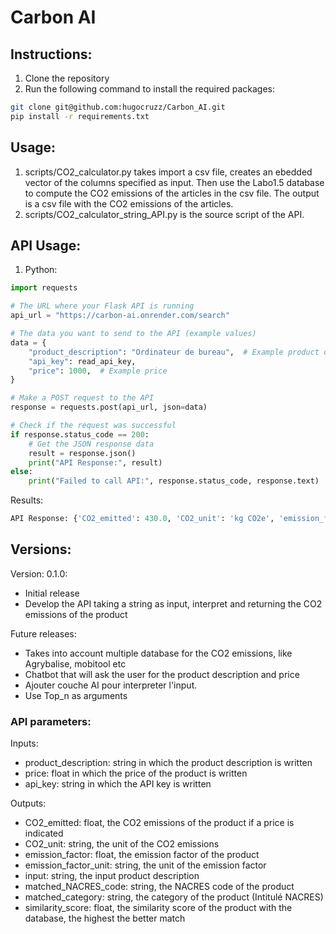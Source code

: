 # Carbon AI

## Instructions:
1. Clone the repository
2. Run the following command to install the required packages:
```bash
git clone git@github.com:hugocruzz/Carbon_AI.git
pip install -r requirements.txt
```

## Usage:
1. scripts/CO2_calculator.py takes import a csv file, creates an ebedded vector of the columns specified as input. Then use the Labo1.5 database to compute the CO2 emissions of the articles in the csv file. The output is a csv file with the CO2 emissions of the articles.
2. scripts/CO2_calculator_string_API.py is the source script of the API. 

## API Usage:
1. Python:
```python
import requests

# The URL where your Flask API is running
api_url = "https://carbon-ai.onrender.com/search"

# The data you want to send to the API (example values)
data = {
    "product_description": "Ordinateur de bureau",  # Example product description
    "api_key": read_api_key,
    "price": 1000,  # Example price
}

# Make a POST request to the API
response = requests.post(api_url, json=data)

# Check if the request was successful
if response.status_code == 200:
    # Get the JSON response data
    result = response.json()
    print("API Response:", result)
else:
    print("Failed to call API:", response.status_code, response.text)

```
Results:
```python
API Response: {'CO2_emitted': 430.0, 'CO2_unit': 'kg CO2e', 'emission_factor': 0.43, 'emission_factor_unit': 'kg CO2e per euro spent', 'input': 'Ordinateur de bureau', 'matched_NACRES_code': 'IA01', 'matched_category': 'MICRO-ORDINATEURS ET STATIONS DE TRAVAIL FIXES', 'similarity_score': 0.85}
```

## Versions:
Version: 0.1.0:
- Initial release
- Develop the API taking a string as input, interpret and returning the CO2 emissions of the product

Future releases:
- Takes into account multiple database for the CO2 emissions, like Agrybalise, mobitool etc
- Chatbot that will ask the user for the product description and price
- Ajouter couche AI pour interpreter l'input.
- Use Top_n as arguments 
### API parameters:
Inputs:
- product_description: string in which the product description is written
- price: float in which the price of the product is written
- api_key: string in which the API key is written

Outputs:
- CO2_emitted: float, the CO2 emissions of the product if a price is indicated
- CO2_unit: string, the unit of the CO2 emissions
- emission_factor: float, the emission factor of the product
- emission_factor_unit: string, the unit of the emission factor
- input: string, the input product description
- matched_NACRES_code: string, the NACRES code of the product
- matched_category: string, the category of the product (Intitulé NACRES)
- similarity_score: float, the similarity score of the product with the database, the highest the better match
```

